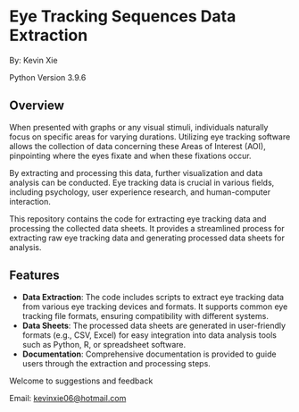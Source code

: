 # Eye Tracking Sequences Data Extraction
By: Kevin Xie

Python Version 3.9.6

## Overview
When presented with graphs or any visual stimuli, individuals naturally focus on specific areas for varying durations. Utilizing eye tracking software allows the collection of data concerning these Areas of Interest (AOI), pinpointing where the eyes fixate and when these fixations occur.

By extracting and processing this data, further visualization and data analysis can be conducted. Eye tracking data is crucial in various fields, including psychology, user experience research, and human-computer interaction. 

This repository contains the code for extracting eye tracking data and processing the collected data sheets. It provides a streamlined process for extracting raw eye tracking data and generating processed data sheets for analysis.


## Features
- **Data Extraction**: The code includes scripts to extract eye tracking data from various eye tracking devices and formats. It supports common eye tracking file formats, ensuring compatibility with different systems.
- **Data Sheets**: The processed data sheets are generated in user-friendly formats (e.g., CSV, Excel) for easy integration into data analysis tools such as Python, R, or spreadsheet software.
- **Documentation**: Comprehensive documentation is provided to guide users through the extraction and processing steps.


Welcome to suggestions and feedback

Email: kevinxie06@hotmail.com
